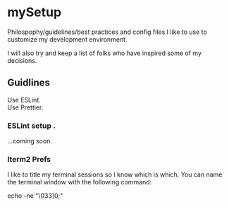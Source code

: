 # mySetup

Philospophy/guidelines/best practices and config files I like to use to customize my development environment.  

I will also try and keep a list of folks who have inspired some of my decisions.  


## Guidlines
  
Use ESLint.  
Use Prettier.  

### ESLint setup . 
...coming soon.  

### Iterm2 Prefs

I like to title my terminal sessions so I know which is which. You can name the terminal window with the following command:

echo -ne "\033]0;"<Title here>"\007" . 

Replace <Title Here> with your title.  
  
### VS Code Customizations

One of my favorite customization options with VS Code is the ability to change the title bar color. This ability helps me give different colors to each of my editors so that I can quickly identiy which window I need to focus on.

The way I customize that is to add the following to settings.json in my Workbench -> Appearance section where there is an option "Edit in settings.json"

"workbench.colorCustomizations": {
        "titleBar.activeBackground": "#5d43d0"
    }


